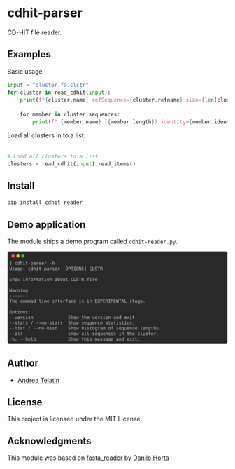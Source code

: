 # cdhit-parser

CD-HIT file reader.

## Examples

Basic usage

```python
input = "cluster.fa.clstr"
for cluster in read_cdhit(input):
    print(f"{cluster.name} refSequence={cluster.refname} size={len(cluster)}")

    for member in cluster.sequences:
        print(f" {member.name} ({member.length}) identity={member.identity}% {'(Reference sequence)' if member.is_ref else ''}")
```

Load all clusters in to a list:
```python

# Load all clusters to a list
clusters = read_cdhit(input).read_items()
```
## Install

```bash
pip install cdhit-reader
```

## Demo application

The module ships a demo program called `cdhit-reader.py`.

![`cdhit-parser -h`](docs/chdit.svg)

## Author

* [Andrea Telatin](https://github.com/telatin)

## License

This project is licensed under the MIT License.

## Acknowledgments

This module was based on [fasta_reader](https://github.com/EBI-Metagenomics/fasta-reader-py)
by [Danilo Horta](https://github.com/horta)

